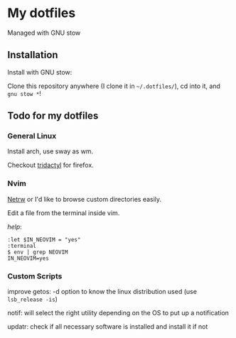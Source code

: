# My dotfiles

Managed with GNU stow

## Installation

Install with GNU stow:

Clone this repository anywhere (I clone it in `~/.dotfiles/`), cd into it,
and `gnu stow *`!

## Todo for my dotfiles

### General Linux

Install arch, use sway as wm.

Checkout [tridactyl](https://github.com/tridactyl/tridactyl) for firefox.

### Nvim

[Netrw](https://neovim.io/doc/user/pi_netrw.html) or I'd like to browse custom
directories easily.

Edit a file from the terminal inside vim.

*help*:

```vimscript
:let $IN_NEOVIM = "yes"
:terminal
$ env | grep NEOVIM
IN_NEOVIM=yes
```

### Custom Scripts

improve getos: -d option to know the linux distribution used (use `lsb_release -is`)

notif: will select the right utility depending on the OS to put up a notification

updatr: check if all necessary software is installed and install it if not
